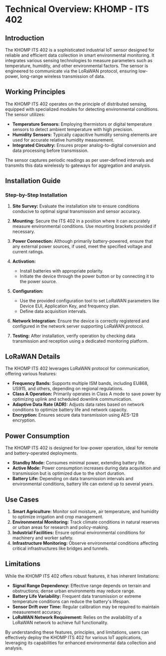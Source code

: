# Technical Overview: KHOMP - ITS 402

## Introduction

The KHOMP ITS 402 is a sophisticated industrial IoT sensor designed for reliable and efficient data collection in smart environmental monitoring. It integrates various sensing technologies to measure parameters such as temperature, humidity, and other environmental factors. The sensor is engineered to communicate via the LoRaWAN protocol, ensuring low-power, long-range wireless transmission of data.

## Working Principles

The KHOMP ITS 402 operates on the principle of distributed sensing, equipped with specialized modules for detecting environmental conditions. The sensor utilizes:

- **Temperature Sensors:** Employing thermistors or digital temperature sensors to detect ambient temperature with high precision.
- **Humidity Sensors:** Typically capacitive humidity sensing elements are used for accurate relative humidity measurement.
- **Integrated Circuitry:** Ensures proper analog-to-digital conversion and data processing before transmission.

The sensor captures periodic readings as per user-defined intervals and transmits this data wirelessly to gateways for aggregation and analysis.

## Installation Guide

### Step-by-Step Installation

1. **Site Survey:** Evaluate the installation site to ensure conditions conducive to optimal signal transmission and sensor accuracy.
   
2. **Mounting:** Secure the ITS 402 in a position where it can accurately measure environmental conditions. Use mounting brackets provided if necessary.

3. **Power Connection:** Although primarily battery-powered, ensure that any external power sources, if used, meet the specified voltage and current ratings.

4. **Activation:**
   - Install batteries with appropriate polarity.
   - Initiate the device through the power button or by connecting it to the power source.
   
5. **Configuration:**
   - Use the provided configuration tool to set LoRaWAN parameters like Device EUI, Application Key, and frequency plan.
   - Define data acquisition intervals.

6. **Network Integration:** Ensure the device is correctly registered and configured in the network server supporting LoRaWAN protocol.

7. **Testing:** After installation, verify operation by checking data transmission and reception using a dedicated monitoring platform.

## LoRaWAN Details

The KHOMP ITS 402 leverages LoRaWAN protocol for communication, offering various features:

- **Frequency Bands:** Supports multiple ISM bands, including EU868, US915, and others, depending on regional regulations.
- **Class A Operation:** Primarily operates in Class A mode to save power by optimizing uplink and scheduled downlink communication.
- **Adaptive Data Rate (ADR):** Adjusts data rates based on network conditions to optimize battery life and network capacity.
- **Encryption:** Ensures secure data transmission using AES-128 encryption.

## Power Consumption

The KHOMP ITS 402 is designed for low-power operation, ideal for remote and battery-operated deployments. 

- **Standby Mode:** Consumes minimal power, extending battery life.
- **Active Mode:** Power consumption increases during data acquisition and transmission but is optimized due to the short duration.
- **Battery Life:** Depending on data transmission intervals and environmental conditions, battery life can extend up to several years.

## Use Cases

1. **Smart Agriculture:** Monitor soil moisture, air temperature, and humidity to optimize irrigation and crop management.
2. **Environmental Monitoring:** Track climate conditions in natural reserves or urban areas for research and policy-making.
3. **Industrial Facilities:** Ensure optimal environmental conditions for machinery and worker safety.
4. **Infrastructure Monitoring:** Observe environmental conditions affecting critical infrastructures like bridges and tunnels.

## Limitations

While the KHOMP ITS 402 offers robust features, it has inherent limitations:

- **Signal Range Dependency:** Effective range depends on terrain and obstructions; dense urban environments may reduce range.
- **Battery Life Variability:** Frequent data transmission or extreme temperature conditions can reduce the battery's lifespan.
- **Sensor Drift over Time:** Regular calibration may be required to maintain measurement accuracy.
- **LoRaWAN Network Requirement:** Relies on the availability of a LoRaWAN network to achieve full functionality.

By understanding these features, principles, and limitations, users can effectively deploy the KHOMP ITS 402 for various IoT applications, leveraging its capabilities for enhanced environmental data collection and analysis.